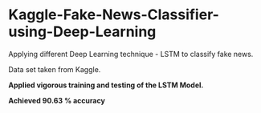 # Kaggle-Fake-News-Classifier-using-Deep-Learning
Applying different Deep Learning technique - LSTM to classify fake news. 

Data set taken from Kaggle.

**Applied vigorous training and testing of the LSTM Model.**

**Achieved 90.63 % accuracy**
